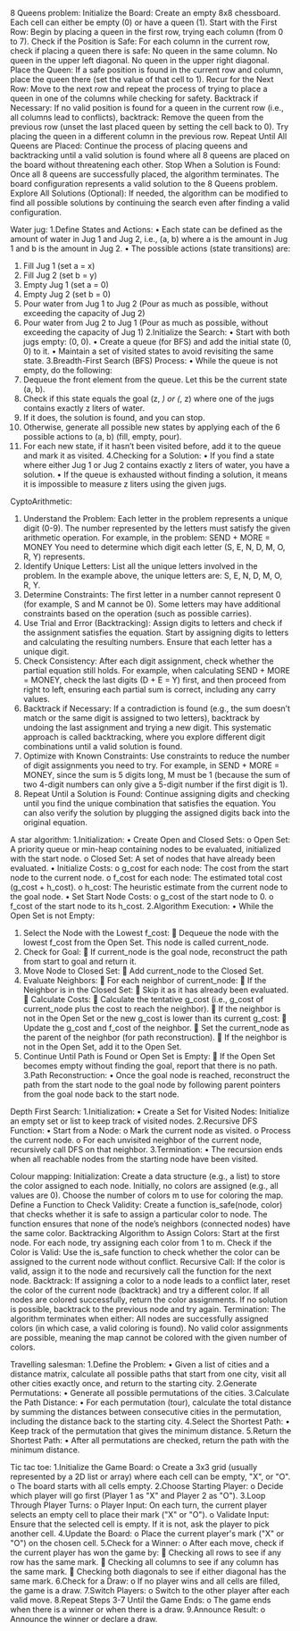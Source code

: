 8 Queens problem:
Initialize the Board:
Create an empty 8x8 chessboard. Each cell can either be empty (0) or have a queen (1).
Start with the First Row:
Begin by placing a queen in the first row, trying each column (from 0 to 7).
Check if the Position is Safe:
For each column in the current row, check if placing a queen there is safe:
No queen in the same column.
No queen in the upper left diagonal.
No queen in the upper right diagonal.
Place the Queen:
If a safe position is found in the current row and column, place the queen there (set the value of that cell to 1).
Recur for the Next Row:
Move to the next row and repeat the process of trying to place a queen in one of the columns while checking for safety.
Backtrack if Necessary:
If no valid position is found for a queen in the current row (i.e., all columns lead to conflicts), backtrack:
Remove the queen from the previous row (unset the last placed queen by setting the cell back to 0).
Try placing the queen in a different column in the previous row.
Repeat Until All Queens are Placed:
Continue the process of placing queens and backtracking until a valid solution is found where all 8 queens are placed on the board without threatening each other.
Stop When a Solution is Found:
Once all 8 queens are successfully placed, the algorithm terminates. The board configuration represents a valid solution to the 8 Queens problem.
Explore All Solutions (Optional):
If needed, the algorithm can be modified to find all possible solutions by continuing the search even after finding a valid configuration.


Water jug:
1.Define States and Actions:
•	Each state can be defined as the amount of water in Jug 1 and Jug 2, i.e., (a, b) where a is the amount in Jug 1 and b is the amount in Jug 2.
•	The possible actions (state transitions) are:
1.	Fill Jug 1 (set a = x)
2.	Fill Jug 2 (set b = y)
3.	Empty Jug 1 (set a = 0)
4.	Empty Jug 2 (set b = 0)
5.	Pour water from Jug 1 to Jug 2 (Pour as much as possible, without exceeding the capacity of Jug 2)
6.	Pour water from Jug 2 to Jug 1 (Pour as much as possible, without exceeding the capacity of Jug 1)
2.Initialize the Search:
•	Start with both jugs empty: (0, 0).
•	Create a queue (for BFS) and add the initial state (0, 0) to it.
•	Maintain a set of visited states to avoid revisiting the same state.
3.Breadth-First Search (BFS) Process:
•	While the queue is not empty, do the following:
1.	Dequeue the front element from the queue. Let this be the current state (a, b).
2.	Check if this state equals the goal (z, _) or (_, z) where one of the jugs contains exactly z liters of water.
3.	If it does, the solution is found, and you can stop.
4.	Otherwise, generate all possible new states by applying each of the 6 possible actions to (a, b) (fill, empty, pour).
5.	For each new state, if it hasn’t been visited before, add it to the queue and mark it as visited.
4.Checking for a Solution:
•	If you find a state where either Jug 1 or Jug 2 contains exactly z liters of water, you have a solution.
•	If the queue is exhausted without finding a solution, it means it is impossible to measure z liters using the given jugs.


CyptoArithmetic:
1. Understand the Problem:
Each letter in the problem represents a unique digit (0-9).
The number represented by the letters must satisfy the given arithmetic operation.
For example, in the problem: SEND + MORE = MONEY
You need to determine which digit each letter (S, E, N, D, M, O, R, Y) represents.
2. Identify Unique Letters:
List all the unique letters involved in the problem.
In the example above, the unique letters are: S, E, N, D, M, O, R, Y.
3. Determine Constraints:
The first letter in a number cannot represent 0 (for example, S and M cannot be 0).
Some letters may have additional constraints based on the operation (such as possible carries).
4. Use Trial and Error (Backtracking):
Assign digits to letters and check if the assignment satisfies the equation.
Start by assigning digits to letters and calculating the resulting numbers.
Ensure that each letter has a unique digit.
5. Check Consistency:
After each digit assignment, check whether the partial equation still holds.
For example, when calculating SEND + MORE = MONEY, check the last digits (D + E = Y) first, and then proceed from right to left, ensuring each partial sum is correct, including any carry values.
6. Backtrack if Necessary:
If a contradiction is found (e.g., the sum doesn’t match or the same digit is assigned to two letters), backtrack by undoing the last assignment and trying a new digit.
This systematic approach is called backtracking, where you explore different digit combinations until a valid solution is found.
7. Optimize with Known Constraints:
Use constraints to reduce the number of digit assignments you need to try.
For example, in SEND + MORE = MONEY, since the sum is 5 digits long, M must be 1 (because the sum of two 4-digit numbers can only give a 5-digit number if the first digit is 1).
8. Repeat Until a Solution is Found:
Continue assigning digits and checking until you find the unique combination that satisfies the equation.
You can also verify the solution by plugging the assigned digits back into the original equation.


A star algorithm:
1.Initialization:
•	Create Open and Closed Sets:
o	Open Set: A priority queue or min-heap containing nodes to be evaluated, initialized with the start node.
o	Closed Set: A set of nodes that have already been evaluated.
•	Initialize Costs:
o	g_cost for each node: The cost from the start node to the current node.
o	f_cost for each node: The estimated total cost (g_cost + h_cost).
o	h_cost: The heuristic estimate from the current node to the goal node.
•	Set Start Node Costs:
o	g_cost of the start node to 0.
o	f_cost of the start node to its h_cost.
2.Algorithm Execution:
•	While the Open Set is not Empty:
1.	Select the Node with the Lowest f_cost:
	Dequeue the node with the lowest f_cost from the Open Set. This node is called current_node.
2.	Check for Goal:
	If current_node is the goal node, reconstruct the path from start to goal and return it.
3.	Move Node to Closed Set:
	Add current_node to the Closed Set.
4.	Evaluate Neighbors:
	For each neighbor of current_node:
	If the Neighbor is in the Closed Set:
	Skip it as it has already been evaluated.
	Calculate Costs:
	Calculate the tentative g_cost (i.e., g_cost of current_node plus the cost to reach the neighbor).
	If the neighbor is not in the Open Set or the new g_cost is lower than its current g_cost:
	Update the g_cost and f_cost of the neighbor.
	Set the current_node as the parent of the neighbor (for path reconstruction).
	If the neighbor is not in the Open Set, add it to the Open Set.
5.	Continue Until Path is Found or Open Set is Empty:
	If the Open Set becomes empty without finding the goal, report that there is no path.
3.Path Reconstruction:
•	Once the goal node is reached, reconstruct the path from the start node to the goal node by following parent pointers from the goal node back to the start node.


Depth First Search:
1.Initialization:
•	Create a Set for Visited Nodes: Initialize an empty set or list to keep track of visited nodes.
2.Recursive DFS Function:
•	Start from a Node:
o	Mark the current node as visited.
o	Process the current node.
o	For each unvisited neighbor of the current node, recursively call DFS on that neighbor.
3.Termination:
•	The recursion ends when all reachable nodes from the starting node have been visited.


Colour mapping:
Initialization:
Create a data structure (e.g., a list) to store the color assigned to each node. Initially, no colors are assigned (e.g., all values are 0).
Choose the number of colors m to use for coloring the map.
Define a Function to Check Validity:
Create a function is_safe(node, color) that checks whether it is safe to assign a particular color to node.
The function ensures that none of the node’s neighbors (connected nodes) have the same color.
Backtracking Algorithm to Assign Colors:
Start at the first node.
For each node, try assigning each color from 1 to m.
Check if the Color is Valid: Use the is_safe function to check whether the color can be assigned to the current node without conflict.
Recursive Call: If the color is valid, assign it to the node and recursively call the function for the next node.
Backtrack: If assigning a color to a node leads to a conflict later, reset the color of the current node (backtrack) and try a different color.
If all nodes are colored successfully, return the color assignments. If no solution is possible, backtrack to the previous node and try again.
Termination:
The algorithm terminates when either:
All nodes are successfully assigned colors (in which case, a valid coloring is found).
No valid color assignments are possible, meaning the map cannot be colored with the given number of colors.


Travelling salesman:
1.Define the Problem:
•	Given a list of cities and a distance matrix, calculate all possible paths that start from one city, visit all other cities exactly once, and return to the starting city.
2.Generate Permutations:
•	Generate all possible permutations of the cities.
3.Calculate the Path Distance:
•	For each permutation (tour), calculate the total distance by summing the distances between consecutive cities in the permutation, including the distance back to the starting city.
4.Select the Shortest Path:
•	Keep track of the permutation that gives the minimum distance.
5.Return the Shortest Path:
•	After all permutations are checked, return the path with the minimum distance.


Tic tac toe:
1.Initialize the Game Board:
o	Create a 3x3 grid (usually represented by a 2D list or array) where each cell can be empty, "X", or "O".
o	The board starts with all cells empty.
2.Choose Starting Player:
o	Decide which player will go first (Player 1 as "X" and Player 2 as "O").
3.Loop Through Player Turns:
o	Player Input: On each turn, the current player selects an empty cell to place their mark ("X" or "O").
o	Validate Input: Ensure that the selected cell is empty. If it is not, ask the player to pick another cell.
4.Update the Board:
o	Place the current player's mark ("X" or "O") on the chosen cell.
5.Check for a Winner:
o	After each move, check if the current player has won the game by:
	Checking all rows to see if any row has the same mark.
	Checking all columns to see if any column has the same mark.
	Checking both diagonals to see if either diagonal has the same mark.
6.Check for a Draw:
o	If no player wins and all cells are filled, the game is a draw.
7.Switch Players:
o	Switch to the other player after each valid move.
8.Repeat Steps 3-7 Until the Game Ends:
o	The game ends when there is a winner or when there is a draw.
9.Announce Result:
o	Announce the winner or declare a draw.


